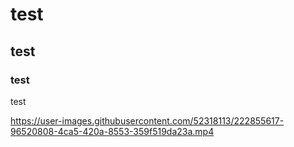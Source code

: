 # test
## test
### test
test


https://user-images.githubusercontent.com/52318113/222855617-96520808-4ca5-420a-8553-359f519da23a.mp4


